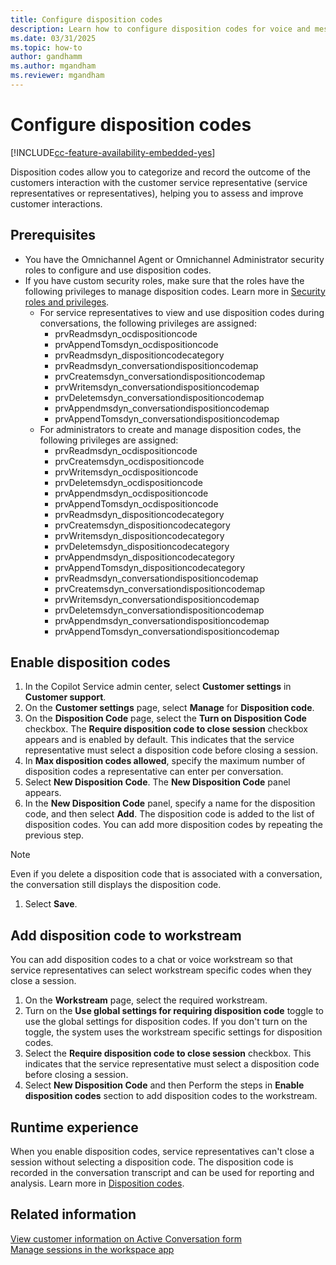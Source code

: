 ```yaml
---
title: Configure disposition codes
description: Learn how to configure disposition codes for voice and messaging channels.
ms.date: 03/31/2025
ms.topic: how-to
author: gandhamm
ms.author: mgandham
ms.reviewer: mgandham
---
```


# Configure disposition codes

[!INCLUDE[cc-feature-availability-embedded-yes](../includes/cc-feature-availability-embedded-yes.md)]

Disposition codes allow you to categorize and record the outcome of the customers interaction with the customer service representative (service representatives or representatives), helping you to assess and improve customer interactions.

## Prerequisites

- You have the Omnichannel Agent or Omnichannel Administrator security roles to configure and use disposition codes.
- If you have custom security roles, make sure that the roles have the following privileges to manage disposition codes. Learn more in [Security roles and privileges](/power-platform/admin/security-roles-privileges).
    - For service representatives to view and use disposition codes during conversations, the following privileges are assigned:
      - prvReadmsdyn_ocdispositioncode  
      - prvAppendTomsdyn_ocdispositioncode  
      - prvReadmsdyn_dispositioncodecategory  
      - prvReadmsdyn_conversationdispositioncodemap  
      - prvCreatemsdyn_conversationdispositioncodemap  
      - prvWritemsdyn_conversationdispositioncodemap  
      - prvDeletemsdyn_conversationdispositioncodemap  
      - prvAppendmsdyn_conversationdispositioncodemap  
      - prvAppendTomsdyn_conversationdispositioncodemap
    - For administrators to create and manage disposition codes, the following privileges are assigned:
      - prvReadmsdyn_ocdispositioncode
      - prvCreatemsdyn_ocdispositioncode
      - prvWritemsdyn_ocdispositioncode
      - prvDeletemsdyn_ocdispositioncode
      - prvAppendmsdyn_ocdispositioncode
      - prvAppendTomsdyn_ocdispositioncode
      - prvReadmsdyn_dispositioncodecategory
      - prvCreatemsdyn_dispositioncodecategory
      - prvWritemsdyn_dispositioncodecategory
      - prvDeletemsdyn_dispositioncodecategory
      - prvAppendmsdyn_dispositioncodecategory
      - prvAppendTomsdyn_dispositioncodecategory
      - prvReadmsdyn_conversationdispositioncodemap
      - prvCreatemsdyn_conversationdispositioncodemap
      - prvWritemsdyn_conversationdispositioncodemap
      - prvDeletemsdyn_conversationdispositioncodemap
      - prvAppendmsdyn_conversationdispositioncodemap
      - prvAppendTomsdyn_conversationdispositioncodemap

## Enable disposition codes 

1. In the Copilot Service admin center, select **Customer settings** in **Customer support**.
1. On the **Customer settings** page, select **Manage** for **Disposition code**.
1. On the **Disposition Code** page, select the **Turn on Disposition Code** checkbox. The **Require disposition code to close session** checkbox appears and is enabled by default. This indicates that the service representative must select a disposition code before closing a session.
1. In **Max disposition codes allowed**, specify the maximum number of disposition codes a representative can enter per conversation.
1. Select **New Disposition Code**. The **New Disposition Code** panel appears.
1. In the **New Disposition Code** panel, specify a name for the disposition code, and then select **Add**.
   The disposition code is added to the list of disposition codes. You can add more disposition codes by repeating the previous step.
  > [!NOTE]
  > Even if you delete a disposition code that is associated with a conversation, the conversation still displays the disposition code.  
1. Select **Save**.

## Add disposition code to workstream

You can add disposition codes to a chat or voice workstream so that service representatives can select workstream specific codes when they close a session.
1. On the **Workstream** page, select the required workstream.
1. Turn on the **Use global settings for requiring disposition code** toggle to use the global settings for disposition codes. If you don't turn on the toggle, the system uses the workstream specific settings for disposition codes.
1. Select the **Require disposition code to close session** checkbox. This indicates that the service representative must select a disposition code before closing a session.
1. Select **New Disposition Code** and then Perform the steps in **Enable disposition codes** section to add disposition codes to the workstream.

## Runtime experience

When you enable disposition codes, service representatives can't close a session without selecting a disposition code. The disposition code is recorded in the conversation transcript and can be used for reporting and analysis. Learn more in [Disposition codes](/dynamics365/customer-service/use/oc-customer-summary#set-disposition-codes).

## Related information

[View customer information on Active Conversation form](/dynamics365/customer-service/use/oc-customer-summary)   
[Manage sessions in the workspace app](/dynamics365/customer-service/use/oc-manage-sessions)